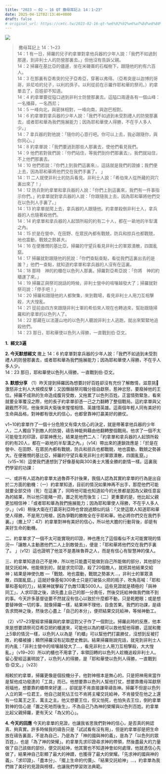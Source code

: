 ```yaml
---
title: "2023 – 02 – 16 QT 撒母耳記上 14：1~23"
date: 2025-04-12T02:13:46+0800
draft: false
# original_url: https://cmtc.tw/2023-02-16-qt-%e6%92%92%e6%af%8d%e8%80%b3%e8%a8%98%e4%b8%8a-14%ef%bc%9a123
---
```


![](/images/qt.jpg)
>  撒母耳記上 14：1\~23  
> 14：1 有一日，掃羅的兒子約拿單對拿他兵器的少年人說：「我們不如過到那邊，到非利士人的防營那裏去。」但他沒有告訴父親。  
> 14：2 掃羅在基比亞的儘邊，坐在米磯崙的石榴樹下，跟隨他的約有六百人。  
> 14：3 在那裏有亞希突的兒子亞希亞，穿著以弗得。（亞希突是以迦博的哥哥，非尼哈的兒子，以利的孫子。以利從前在示羅作耶和華的祭司。）約拿單去了，百姓卻不知道。  
> 14：4 約拿單要從隘口過到非利士防營那裏去。這隘口兩邊各有一個山峰：一名播薛，一名西尼；  
> 14：5 一峰向北，與密抹相對，一峰向南，與迦巴相對。  
> 14：6 約拿單對拿兵器的少年人說：「我們不如過到未受割禮人的防營那裏去，或者耶和華為我們施展能力；因為耶和華使人得勝，不在乎人多人少。」  
> 14：7 拿兵器的對他說：「隨你的心意行吧。你可以上去，我必跟隨你，與你同心。」  
> 14：8 約拿單說：「我們要過到那些人那裏去，使他們看見我們。  
> 14：9 他們若對我們說：『你們站住，等我們到你們那裏去』，我們就站住，不上他們那裏去。  
> 14：10 他們若說：『你們上到我們這裏來』，這話就是我們的證據；我們便上去，因為耶和華將他們交在我們手裏了。 」  
> 14：11 二人就使非利士的防兵看見。非利士人說：「希伯來人從所藏的洞穴裏出來了！」  
> 14：12 防兵對約拿單和拿兵器的人說：「你們上到這裏來，我們有一件事指示你們。」約拿單就對拿兵器的人說：「你跟隨我上去，因為耶和華將他們交在以色列人手裏了。」  
> 14：13 約拿單就爬上去，拿兵器的人跟隨他。約拿單殺倒非利士人，拿兵器的人也隨著殺他們。  
> 14：14 約拿單和拿兵器的人起頭所殺的約有二十人，都在一畝地的半犁溝之內。  
> 14：15 於是在營中、在田野、在眾民內都有戰兢，防兵和掠兵也都戰兢，地也震動，戰兢之勢甚大。  
> 14：16 在便雅憫的基比亞，掃羅的守望兵看見非利士的軍眾潰散，四圍亂竄。  
> 14：17 掃羅就對跟隨他的民說：「你們查點查點，看從我們這裏出去的是誰？」他們一查點，就知道約拿單和拿兵器的人沒有在這裏。  
> 14：18 那時　神的約櫃在以色列人那裏。掃羅對亞希亞說：「你將　神的約櫃運了來。」  
> 14：19 掃羅正與祭司說話的時候，非利士營中的喧嚷越發大了；掃羅就對祭司說：「停手吧！」  
> 14：20 掃羅和跟隨他的人都聚集，來到戰場，看見非利士人用刀互相擊殺，大大惶亂。  
> 14：21 從前由四方來跟隨非利士軍的希伯來人現在也轉過來，幫助跟隨掃羅和約拿單的以色列人了。  
> 14：22 那藏在以法蓮山地的以色列人聽說非利士人逃跑，就出來緊緊地追殺他們。  
> 14：23 那日，耶和華使以色列人得勝，一直戰到伯‧亞文。

**1.  經文3遍**

**2. 今天默想經文**
撒上 14：6 約拿單對拿兵器的少年人說：「我們不如過到未受割禮人的防營那裏去，或者耶和華為我們施展能力；因為耶和華使人得勝，不在乎人多人少。  
14：23 那日，耶和華使以色列人得勝，一直戰到伯‧亞文。

**3. 默想分享**
（1）昨天提到掃羅因為想要討好百姓卻沒有充份了解敵情，滋意挑𦦟激怒非士利人大規模反擊；又因僭越祭司職分擅自獻祭，惹神忿怒，要廢掉他的王位。掃羅不成熟的生命造成腹背受敵，又拖累了以色列百姓。正當情勢緊急，看來就要全軍覆沒之際，他的長子約拿單卻憑一己之力翻轉了整個戰局。這約拿單與父親截然不同，他後來與大衛後來惺惺相惜、英雄惜英雄。這兩個年輕人同有美好的生命與品格，對神都有很大的信心，也都曾靠神打贏美好的勝仗。

v1\~10約拿單作了一個十分危險又有偉大信心的決定，就是帶著拿他兵器的少年人，二人獨自下到敵人的防營，禱告神能夠藉由他翻轉整個戰局。他求了一個不太可能發生的印證，卻蒙神應允，結果是他們二人：「約拿單和拿兵器的人起頭所殺的約有20人，都在一畝地的半犁溝之內。」（v14）帶出來的連鎖效應是：「於是在營中、在田野、在眾民內都有戰兢，防兵和掠兵也都戰兢，地也震動，戰兢之勢甚大。在便雅憫的基比亞，掃羅的守望兵看見非利士的軍眾潰散，四圍亂竄。」（v15\~16）這使我們連想到了好像基甸與300勇士大獲全勝的劇情一樣。這裏我們學習的功課：

一、或許有人認為約拿單太過魯莽不計後果，我個人認為其實約拿單的行為是出自於二方面的動機：（一）約拿單知道，目前的情況如果神再不出手，那麼他們可能就要全部交待（死）在這裏了，同時他可能也知道如今的光景都是因為父親任意妄為的結果，所以他只能睹一把，置之死地而後生；（二）更重要的是，他比起父親更加相信神：「或者耶和華為我們施展能力；因為耶和華使人得勝，不在乎人多人少。」（v6）稍後大衛在打贏哥利亞時也曾說過類似的話：「又使這眾人知道耶和華使人得勝，不是用刀用槍，因為爭戰的勝敗全在乎耶和華。他必將你們交在我們手裏。」（撒上17：47）約拿單對神有美好的信心，所以他大膽的行動背後，卻是有美好生命的動機。

二、約拿單求了一個不太可能實現的印證，神也應允了這個看似不太可能實現的情況—「讓敵人主動邀他們二人上到敵營去」，便是：「耶和華將他們交在我們手裏了。 」（v12）這也證明了他並不是愚昧魯莽之人，而是有信心有智慧神的僕人。

三、約拿單知道自己不是神，所以他只能盡可能做到自己所能做的部分，其他部分就交託給神。他能做到的，就是求完印證，殺了20個敵人，就把其他結果交給神；結果是神使仇敵 —「戰兢、地也震動，戰兢之勢甚大…，非利士的軍眾潰散，四圍亂竄。」這就好像基甸300勇士只是打破裝火把的瓶子，吹角高喊：「耶和華和基甸的刀」，結果神就擊殺了仇敵13萬5000人。這些見證就是積極的「與神同工」，人求印證之後，須先盡上自己的那一分責任，然後交託給神做我們做不到的事。今天許多基督徒要不然就沒有信心以致於什麼都不動，只是乾瞪眼；或是想要替神做一切的事，就像掃羅一樣，結果神不理他，自食苦果。我們的功課，是禱告求問神之後，然後忠心盡上「自己的本分」，便把結果交託給神，等候神動工。

（2）v17\~23聖經拿掃羅與約拿單這對父子作了一個對比。掃羅此時的反應，他本來是想要請祭司亞希亞把約櫃運來，可能他以為約櫃可以救他幫他得勝，這就和撒上5章的情況一樣，以色列人以為是「約櫃」可以幫他們打贏勝仗，沒想到反被打敗，約櫃被擄；顯然掃羅沒有記取歷史教訓。結果掃羅剛說完話，就見到非利士人的內亂：「非利士營中的喧嚷越發大了…，看見非利士人用刀互相擊殺，大大惶亂。」（v19\~20）所以約櫃也不用拿了，率領回轉的以色列人趁機追殺非利士人。留心聖經這裏明說了，以色列人的得勝，是「耶和華使以色列人得勝，一直戰到伯‧亞文。」（v23）

相較於約拿單，掃羅更像是個投機分子，他對神根本是無心的，只是把神用來當作是幫他成功發達的「工具」而已。他想要靠以色列人幫他打仗，想要靠撒母耳獻祭祝福他，想要靠約櫃帶來好運…，卻就是不肯直接謙卑禱告神。掃羅不但是以色列人立的第一位君王，他自己就死佔王位不肯將主權交託給神，不肯接受在他之上還有一位萬王之王、萬主之主。他又想要王位，但又怕死，也怕失去王位，倒約拿單對神的信心是「置之死地而後生」，不為自己乃為神的榮耀與以色列百姓。約拿單比起父親掃羅，更有天父「為父的心」。

**4. 今天的回應**
今天約拿單的見證，也讓我省思我們對神的信心，是否真的夠認真、夠真實。許多時候我的禱告只是「試試看有沒有用」，但是約拿單卻是把生命放在禱告裏面，不是為自己，乃是為了「神的國與神的義」，是為了「以色列的眾百姓」，也是「為了神的榮耀」。約拿單先求印證尋求神的帶領，然後盡最大的力量做了自己該做的部份，便交託給神，他其實也不知道神會如何處理，他就憑信心先做了，結果神自己彰顯了最大的神蹟，也獲得了最大的榮耀。「先求神的國與神的義」、「求印證」、「盡本分」、「擺上生命的代價」、「結果交託給神」…，約拿單為我們做了美好的見證與榜樣，也讓我們學習效法典範。
